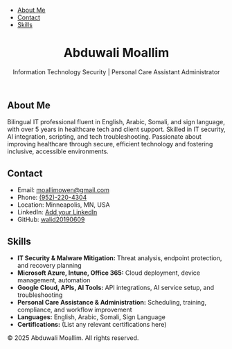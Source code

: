 <!DOCTYPE html>
<html lang="en">
<head>
  <meta charset="UTF-8" />
  <meta name="viewport" content="width=device-width, initial-scale=1.0" />
  <!-- "Abduwali" and "Moallim" are intentional proper names -->
  <title>Abduwali Moallim | IT Security & PCA</title>
  <meta name="description" content="Bilingual IT security and PCA administrator with 5+ years of healthcare technology, AI integration, and client support experience.">
  <meta name="keywords" content="IT Security, PCA, Healthcare Technology, AI Integration, Microsoft Azure, Google Cloud, Personal Care Assistance, Abduwali Moallim, Somali, Arabic, English, Sign Language">
  <link rel="stylesheet" href="style.css" />
  <link href="https://fonts.googleapis.com/css2?family=Roboto:wght@400;700&display=swap" rel="stylesheet">
</head>
<body>
  <nav aria-label="Primary navigation">
    <ul>
      <li><a href="#about">About Me</a></li>
      <li><a href="#contact">Contact</a></li>
      <li><a href="#skills">Skills</a></li>
    </ul>
  </nav>
  <main class="container" role="main">
    <header aria-label="Profile header">
      <h1>Abduwali Moallim</h1>
      <p>Information Technology Security | Personal Care Assistant Administrator</p>
    </header>
    <section id="about">
      <h2>About Me</h2>
      <p>
        Bilingual IT professional fluent in English, Arabic, Somali, and sign language, with over 5 years in healthcare tech and client support. Skilled in IT security, AI integration, scripting, and tech troubleshooting. Passionate about improving healthcare through secure, efficient technology and fostering inclusive, accessible environments.
      </p>
    </section>
    <section id="contact">
      <h2>Contact</h2>
      <ul>
        <li>Email: <a href="mailto:moallimowen@gmail.com">moallimowen@gmail.com</a></li>
        <li>Phone: <a href="tel:+19522204304">(952)-220-4304</a></li>
        <li>Location: Minneapolis, MN, USA</li>
        <li>LinkedIn: <a href="#" aria-label="LinkedIn profile (add your link)">Add your LinkedIn</a></li>
        <li>GitHub: <a href="https://github.com/walid20190609" aria-label="GitHub profile">walid20190609</a></li>
      </ul>
    </section>
    <section id="skills">
      <h2>Skills</h2>
      <ul>
        <li><strong>IT Security & Malware Mitigation:</strong> Threat analysis, endpoint protection, and recovery planning</li>
        <li><strong>Microsoft Azure, Intune, Office 365:</strong> Cloud deployment, device management, automation</li>
        <li><strong>Google Cloud, APIs, AI Tools:</strong> API integrations, AI service setup, and troubleshooting</li>
        <li><strong>Personal Care Assistance & Administration:</strong> Scheduling, training, compliance, and workflow improvement</li>
        <li><strong>Languages:</strong> English, Arabic, Somali, Sign Language</li>
        <li><strong>Certifications:</strong> (List any relevant certifications here)</li>
      </ul>
    </section>
  </main>
  <footer>
    <p>&copy; 2025 Abduwali Moallim. All rights reserved.</p>
  </footer>
</body>
</html>
